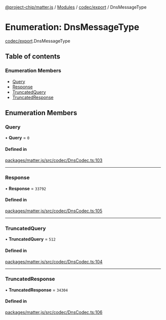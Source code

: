 [@project-chip/matter.js](../README.md) / [Modules](../modules.md) / [codec/export](../modules/codec_export.md) / DnsMessageType

# Enumeration: DnsMessageType

[codec/export](../modules/codec_export.md).DnsMessageType

## Table of contents

### Enumeration Members

- [Query](codec_export.DnsMessageType.md#query)
- [Response](codec_export.DnsMessageType.md#response)
- [TruncatedQuery](codec_export.DnsMessageType.md#truncatedquery)
- [TruncatedResponse](codec_export.DnsMessageType.md#truncatedresponse)

## Enumeration Members

### Query

• **Query** = ``0``

#### Defined in

[packages/matter.js/src/codec/DnsCodec.ts:103](https://github.com/project-chip/matter.js/blob/ac2c2688/packages/matter.js/src/codec/DnsCodec.ts#L103)

___

### Response

• **Response** = ``33792``

#### Defined in

[packages/matter.js/src/codec/DnsCodec.ts:105](https://github.com/project-chip/matter.js/blob/ac2c2688/packages/matter.js/src/codec/DnsCodec.ts#L105)

___

### TruncatedQuery

• **TruncatedQuery** = ``512``

#### Defined in

[packages/matter.js/src/codec/DnsCodec.ts:104](https://github.com/project-chip/matter.js/blob/ac2c2688/packages/matter.js/src/codec/DnsCodec.ts#L104)

___

### TruncatedResponse

• **TruncatedResponse** = ``34304``

#### Defined in

[packages/matter.js/src/codec/DnsCodec.ts:106](https://github.com/project-chip/matter.js/blob/ac2c2688/packages/matter.js/src/codec/DnsCodec.ts#L106)
